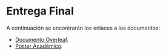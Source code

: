 # Entrega Final

A continuación se encontrarán los enlaces a los documentos:
- [Documento Overleaf](https://es.overleaf.com/read/dzdjrkfynpwv#9188a0).
- [Poster Académico]().
